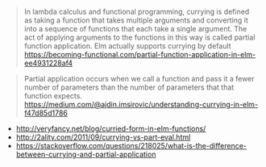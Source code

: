 >In lambda calculus and functional programming, currying is defined as taking a function that takes multiple arguments and converting it into a sequence of functions that each take a single argument.
>The act of applying arguments to the functions in this way is called partial function application.
>Elm actually supports currying by default
https://becoming-functional.com/partial-function-application-in-elm-ee4931228af4

>Partial application occurs when we call a function and pass it a fewer number of parameters than the number of parameters that that function expects.
https://medium.com/@ajdin.imsirovic/understanding-currying-in-elm-f47d85d1786

- http://veryfancy.net/blog/curried-form-in-elm-functions/
- http://2ality.com/2011/09/currying-vs-part-eval.html
- https://stackoverflow.com/questions/218025/what-is-the-difference-between-currying-and-partial-application
